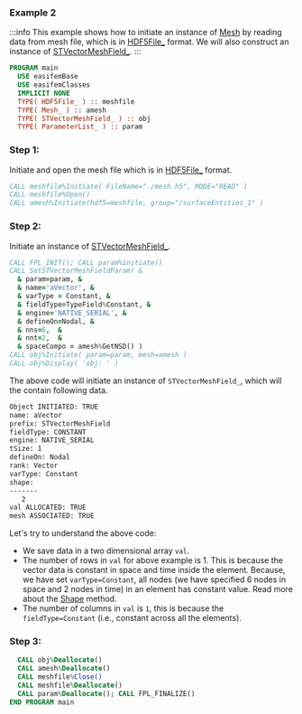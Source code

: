 ### Example 2

:::info
This example shows how to initiate an instance of [Mesh](/docs-api/Mesh) by reading data from mesh file, which is in [HDF5File_](/docs-api/HDF5File) format. We will also construct an instance of [STVectorMeshField_](/docs-api/STVectorMeshField).
:::

```fortran
PROGRAM main
  USE easifemBase
  USE easifemClasses
  IMPLICIT NONE
  TYPE( HDF5File_ ) :: meshfile
  TYPE( Mesh_ ) :: amesh
  TYPE( STVectorMeshField_ ) :: obj
  TYPE( ParameterList_ ) :: param
```

### Step 1:

Initiate and open the mesh file which is in [HDF5File_](/docs-api/HDF5File) format.

```fortran
CALL meshfile%Initiate( FileName="./mesh.h5", MODE="READ" )
CALL meshfile%Open()
CALL amesh%Initiate(hdf5=meshfile, group="/surfaceEntities_1" )
```

### Step 2:

Initiate an instance of [STVectorMeshField_](/docs-api/STVectorMeshField).

```fortran
CALL FPL_INIT(); CALL param%initiate()
CALL SetSTVectorMeshFieldParam( &
  & param=param, &
  & name='aVector', &
  & varType = Constant, &
  & fieldType=TypeField%Constant, &
  & engine='NATIVE_SERIAL', &
  & defineOn=Nodal, &
  & nns=6,  &
  & nnt=2,  &
  & spaceCompo = amesh%GetNSD() )
CALL obj%Initiate( param=param, mesh=amesh )
CALL obj%Display( 'obj: ' )
```

The above code will initiate an instance of `STVectorMeshField_`, which will the contain following data.

```txt
Object INITIATED: TRUE
name: aVector
prefix: STVectorMeshField
fieldType: CONSTANT            
engine: NATIVE_SERIAL
tSize: 1
defineOn: Nodal
rank: Vector
varType: Constant
shape: 
-------
   2   
val ALLOCATED: TRUE
mesh ASSOCIATED: TRUE
```

Let's try to understand the above code:

- We save data in a two dimensional array `val`.
- The number of rows in `val` for above example is 1. This is because the vector data is constant in space and time inside the element. Because, we have set `varType=Constant`, all nodes (we have specified 6 nodes in space and 2 nodes in time) in an element has constant value. Read more about the [Shape](/docs-api/AbstractMeshField/AbstractMeshField_) method.
- The number of columns in `val` is `1`, this is because the `fieldType=Constant` (i.e., constant across all the elements).

### Step 3:

```fortran
  CALL obj%Deallocate()
  CALL amesh%Deallocate()
  CALL meshfile%Close()
  CALL meshfile%Deallocate()
  CALL param%Deallocate(); CALL FPL_FINALIZE()
END PROGRAM main
```
